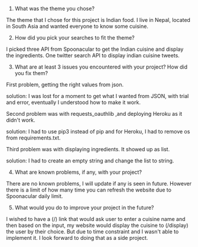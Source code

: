 1. What was the theme you chose?

The theme that I chose for this project is Indian food. I live in Nepal, located in South Asia and wanted everyone to know some cuisine.


2. How did you pick your searches to fit the theme?

I picked three API from Spoonacular to get the Indian cuisine and display the ingredients. One twitter search API to display indian cuisine tweets.

3. What are at least 3 issues you encountered with your project? How did you fix them?

First problem, getting the right values from json. 

solution: I was lost for a moment to get what I wanted from JSON, with trial and error, eventually I understood how to make it work.

Second problem was with requests_oauthlib ,and deploying Heroku as it didn't work.

solution: I had to use pip3 instead of pip and for Heroku, I had to remove os from requirements.txt.

Third problem was with displaying ingredients. It showed up as list.

solution: I had to create an empty string and change the list to string.

4. What are known problems, if any, with your project?

There are no known problems, I will update if any is seen in future. However there is a limit of how many time you can refresh the website due to Spoonacular daily limit.

5. What would you do to improve your project in the future?

I wished to have a (/) link that would ask user to enter a cuisine name and then based on the input, my website would display the cuisine to (/display) the user by their choice. But due to time constraint and I wasn't able to implement it. I look forward to doing that as a side project.
